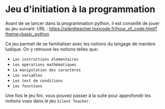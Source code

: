 # Jeu d'initiation à la programmation
Avant de se lancer dans la programmation python, il est conseillé de jouer au jeu suivant: 
URL : https://silentteacher.toxicode.fr/hour_of_code.html?theme=basic_python

Ce jeu permet de se familialiser avec les notions du langage de manière ludique.
On y retrouve les notions telles que:
+ `Les instructions élementaires`
+ `Les opérations mathématiques`
+ `La manipulation des caractères`
+ `Les variables`
+ `Les test de conditions`
+ `Les fonctions`

Une fois le jeu fini, vous pouvez passer à la suite pour approfondir les notions vues dans le jeu `Silent Teacher`.